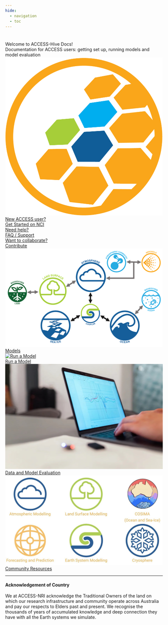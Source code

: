 ```yaml
---
hide:
  - navigation
  - toc
---
```


<h1 class="homepage"></h1>
<div class="introduction">
    <div>
        <div>Welcome to ACCESS-Hive Docs!</div>
        <div>
            Documentation for ACCESS users: getting set up, running models and model evaluation
        </div>
    </div>
    <div>
        <img src="assets/ACCESS_icon_HIVE.png">
    </div>
</div>

<div class="card-container homepage-buttons">
    <a href="/getting_started" class="vertical-card">
        <div class="bold">New ACCESS user?</div>
        <div class="card-text-container">
            <div class="bold">Get Started on NCI</div>
        </div>
    </a>
    <a href="about/user_support/" class="vertical-card">
        <div class="bold">Need help?</div>
        <div class="card-text-container">
            <div class="bold">FAQ / Support</div>
        </div>
    </a>
    <a href="about/contribute" class="vertical-card">
        <div class="bold">Want to collaborate?</div>
        <div class="card-text-container">
            <div class="bold">Contribute</div>
        </div>
    </a>
</div>

<div class="card-container homepage-navigation">
    <a href="models" class="vertical-card aspect-ratio1to1">
        <div class="card-image-container">
            <img class="img-contain white-background with-padding" src="assets/ACCESS-MODEL.png" alt="Models">
        </div>
        <div class="card-text-container">
            <div class="bold">Models</div>
        </div>
    </a>
    <a href="models/run-a-model" class="vertical-card aspect-ratio1to1">
        <div class="card-image-container">
            <img class="img-cover" src="/assets/get_started_example.png" alt="Run a Model">
        </div>
        <div class="card-text-container">
            <div class="bold">Run a Model</div>
        </div>
    </a>
    <a href="model_evaluation" class="vertical-card aspect-ratio1to1">
        <div class="card-image-container">
            <img class="img-cover" src="assets/community_medlinks.jpg" alt="Model Evaluation">
        </div>
        <div class="card-text-container">
            <div class="bold">Data and Model Evaluation</div>
        </div>
    </a>
    <a href="community_resources" class="vertical-card aspect-ratio1to1">
        <div class="card-image-container">
            <img class="img-contain white-background" src="assets/community_workinggroups.jpg" alt="Community Resources">
        </div>
        <div class="card-text-container">
            <div class="bold">Community Resources</div>
        </div>
    </a>
</div>
<hr>

#### <span class="center-text">Acknowledgement of Country</span>

<span class="small-text">We at ACCESS-NRI acknowledge the Traditional Owners of the land on which our research infrastructure and community operate across Australia and pay our respects to Elders past and present. We recognise the thousands of years of accumulated knowledge and deep connection they have with all the Earth systems we simulate.</span>
